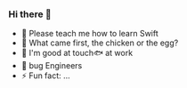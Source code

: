 ### Hi there 👋

- 🔭 Please teach me how to learn Swift
- 🌱 What came first, the chicken or the egg?
- 👯 I'm good at touch🐟 at work
- 🤔 bug Engineers
- ⚡ Fun fact: ...

